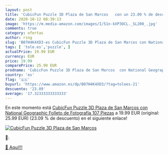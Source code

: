 ```yaml
---
layout: post
title: 'CubicFun Puzzle 3D Plaza de San Marcos   con un 23.09 % de descuento'
date: 2020-10-12 08:39:13
image: 'https://m.media-amazon.com/images/I/51n-kXP3OCL._SL200_.jpg'
comments: true
category: ofertas
author: ring
slug: 'B07H4K4XD3-es CubicFun Puzzle 3D Plaza de San Marcos con National...'
tags: [ 'tole.es','puzzle', ]
actualPrice: 19.99 EUR
currency: EUR
price: 19.99
comparePrice: 25.99 EUR
prodname: 'CubicFun Puzzle 3D Plaza de San Marcos  con National Geographic Folleto de Fotografía  107 Piezas'
country: 'es'
flag: '🇪🇸'
buyurl: 'https://www.amazon.es/dp/B07H4K4XD3/?tag=tolees-21'
descuento: '23.09'
average: '17.32333333333333'
---
```


En este momento está [CubicFun Puzzle 3D Plaza de San Marcos  con National Geographic Folleto de Fotografía  107 Piezas](https://www.amazon.es/dp/B07H4K4XD3/?tag=tolees-21) a 19.99 EUR (original: 25.99 EUR) (23.09 %  de descuento) en el siguiente enlace!

[![CubicFun Puzzle 3D Plaza de San Marcos  ](https://m.media-amazon.com/images/I/51n-kXP3OCL._SL200_.jpg)](https://www.amazon.es/dp/B07H4K4XD3/?tag=tolees-21)

🔎:


[🛒 Aquí!!!](https://www.amazon.es/dp/B07H4K4XD3/?tag=tolees-21)
